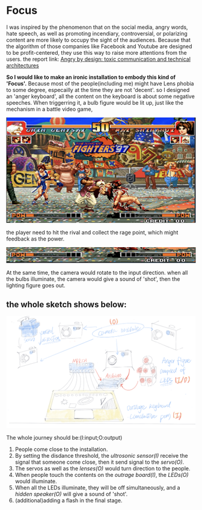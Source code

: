 # Focus
I was inspired by the phenomenon that on the social media, angry words, hate speech, as well as promoting incendiary, controversial, or polarizing content 
are more likely to occupy the sight of the audiences. Because that the algorithm of those companies like Facebook and Youtube are designed to be profit-centered,
they use this way to raise more attentions from the users. 
the report link: [Angry by design: toxic communication and technical architectures](https://www.nature.com/articles/s41599-020-00550-7)

**So I would like to make an ironic installation to embody this kind of 'Focus'.**
Because most of the people(including me) might have Lens phobia to some degree, especailly at the time they are not 'decent'. so I designed an 'anger keyboard', 
all the content on the keyboard is about some negative speeches. When triggerring it, a bulb figure would be lit up, just like the mechanism in a battle video game, 


![kingOfTheFighter](fighter1.png)

the player need to hit the rival and collect the rage point, which might feedback as the power. 

![kingOfTheFighter](fighter2.png)

At the same time, the camera would rotate to the input direction. 
when all the bulbs illuminate, the camera would give a sound of 'shot', then the lighting figure goes out.

## the whole sketch shows below:

![sketch](installationSketch.png)

The whole journey should be:(I:input;O:output)
1. People come close to the installation.
2. By setting the disdance threshold, the *ultrosonic sensor(I)* receive the signal that someone come close, then it send signal to the *servo(O)*.
3. The servos as well as the *lenses(O)*  would turn direction to the people.
4. When people touch the contents on the *outrage board(I)*, the *LEDs(O)* would illuminate.
5. When all the LEDs illuminate, they will be off simultaneously, and a *hidden speaker(O)* will give a sound of 'shot'.
6. (additional)adding a flash in the final stage. 


